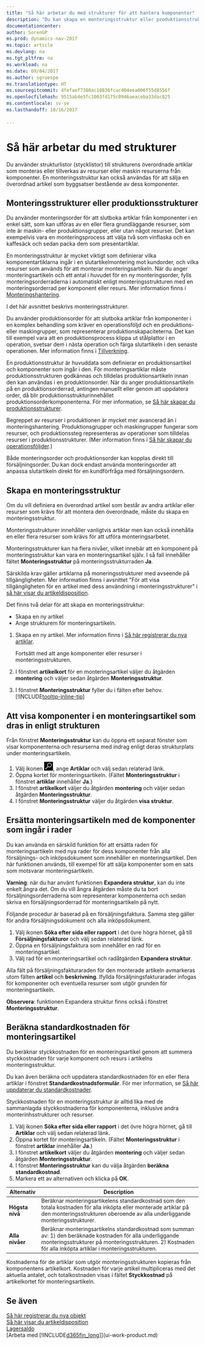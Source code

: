 ```yaml
---
title: "Så här arbetar du med strukturer för att hantera komponenter"
description: "Du kan skapa en monteringsstruktur eller produktionsstruktur för att ange vilka komponenter eller resurser som krävs för att sätta ihop artiklarna som strukturen representerar."
documentationcenter: 
author: SorenGP
ms.prod: dynamics-nav-2017
ms.topic: article
ms.devlang: na
ms.tgt_pltfrm: na
ms.workload: na
ms.date: 09/04/2017
ms.author: sgroespe
ms.translationtype: HT
ms.sourcegitcommit: 4fefaef7380ac10836fcac404eea006f55d8556f
ms.openlocfilehash: 9515ab4e5fc1003fd175c0946aeaceba33dac825
ms.contentlocale: sv-se
ms.lasthandoff: 10/16/2017

---
```

# <a name="how-to-work-with-bills-of-material"></a>Så här arbetar du med strukturer
Du använder strukturlistor (stycklistor) till strukturens överordnade artiklar som monteras eller tillverkas av resurser eller maskin resurserna från komponenter. En monteringsstruktur kan också användas för att sälja en överordnad artikel som byggsatser bestående av dess komponenter.

## <a name="assembly-boms-or-production-boms"></a>Monteringsstrukturer eller produktionsstrukturer
Du använder monteringsorder för att slutboka artiklar från komponenter i en enkel sätt, som kan utföras av en eller flera grundläggande resurser, som inte är maskin- eller produktionsgrupper, eller utan något resurser. Det kan exempelvis vara en monteringsprocess att välja två som vinflaska och en kaffesäck och sedan packa dem som presentartiklar.  

En monteringsstruktur är mycket viktigt som definierar vilka komponentartiklarna ingår i en slutartikelmontering mot kundorder, och vilka resurser som används för att monterar monteringsartikeln. När du anger monteringsartikeln och ett antal i huvudet för en ny monteringsorder, fylls monteringsorderraderna i automatiskt enligt monteringsstrukturen med en monteringsorderrad per komponent eller resurs. Mer information finns i [Monteringshantering](assembly-assemble-items.md).

I det här avsnittet beskrivs monteringsstrukturer.

Du använder produktionsorder för att slutboka artiklar från komponenter i en komplex behandling som kräver en operationsföljd och en produktions- eller maskingrupper, som representerar produktionskapaciteterna. Det kan till exempel vara att en produktionsprocess klippa ut stålplattor i en operation, svetsar dem i nästa operation och färga slutartikeln i den senaste operationen. Mer information finns i [Tillverkning](production-manage-manufacturing.md).  

En produktionsstruktur är huvuddata som definierar en produktionsartikel och komponenter som ingår i den. För monteringsartiklar måste produktionsstrukturen godkännas och tilldelas produktionsartikeln innan den kan användas i en produktionsorder. När du anger produktionsartikeln på en produktionsorderrad, antingen manuellt eller genom att uppdatera order, då blir produktionsstrukturinnehållet produktionsorderkomponenterna. För mer information, se [Så här skapar du produktionsstrukturer](production-how-to-create-production-boms.md).  

Begreppet av resurser i produktionen är mycket mer avancerad än i monteringshantering. Produktionsgrupper och maskingrupper fungerar som resurser, och produktionssteg representeras av operationer som tilldelas resurser i produktionsstrukturer. (Mer information finns i [Så här skapar du operationsföljder](production-how-to-create-routings.md).)

Både monteringsorder och produktionsorder kan kopplas direkt till försäljningsorder. Du kan dock endast använda monteringsorder att anpassa slutartikeln direkt för en kundförfråga med försäljningsordern.

## <a name="to-create-an-assembly-bom"></a>Skapa en monteringsstruktur
Om du vill definiera en överordnad artikel som består av andra artiklar eller resurser som krävs för att montera den överordnade, måste du skapa en monteringsstruktur.  

Monteringsstrukturer innehåller vanligtvis artiklar men kan också innehålla en eller flera resurser som krävs för att utföra monteringsarbetet.

Monteringsstrukturer kan ha flera nivåer, vilket innebär att en komponent på monteringsstruktur kan vara en monteringsartikel själv. I så fall innehåller fältet **Monteringsstruktur** på monteringsstrukturraden **Ja**.

Särskilda krav gäller artiklarna på moneringsstrukturer med avseende på tillgängligheten. Mer information finns i avsnittet "För att visa tillgängligheten för en artikel med dess användning i monteringsstrukturer" i [så här visar du artikeldisposition](inventory-how-availability-overview.md).

Det finns två delar för att skapa en monteringsstruktur:
- Skapa en ny artikel
- Ange strukturem för monteringsartikeln.

1. Skapa en ny artikel. Mer information finns i [Så här registrerar du nya artiklar](inventory-how-register-new-items.md).

    Fortsätt med att ange komponenter eller resurser i monteringsstrukturen.  
2. I fönstret **artikelkort** för en monteringsartikel väljer du åtgärden **montering** och väljer sedan åtgärden **Monteringsstruktur**.
3. I fönstret **Monteringsstruktur** fyller du i fälten efter behov. [!INCLUDE[tooltip-inline-tip](includes/tooltip-inline-tip_md.md)]

## <a name="to-view-the-components-of-an-assembly-item-indented-according-to-the-bom-structure"></a>Att visa komponenter i en monteringsartikel som dras in enligt strukturen
Från fönstret **Monteringsstruktur** kan du öppna ett separat fönster som visar komponenterna och resurserna med indrag enligt deras strukturplats under monteringsartikeln.

1. Välj ikonen ![Söka efter sida eller rapport](media/ui-search/search_small.png "ikonen Söka efter sida eller rapport"), ange **Artiklar** och välj sedan relaterad länk.
2. Öppna kortet för monteringsartikeln. (Fältet **Monteringsstruktur** i fönstret **artiklar** innehåller **Ja**.)
3. I fönstret **artikelkort** väljer du åtgärden **montering** och väljer sedan åtgärden **Monteringsstruktur**.
4. I fönstret **Monteringsstruktur** väljer du åtgärden **visa struktur**.

## <a name="to-replace-the-assembly-item-with-its-components-on-document-lines"></a>Ersätta monteringsartikeln med de komponenter som ingår i rader
Du kan använda en särskild funktion för att ersätta raden för monteringsartikeln med nya rader för dess komponenter från alla försäljnings- och inköpsdokument som innehåller en monteringsartikel. Den här funktionen används, till exempel för att sälja komponenter som en sats som motsvarar monteringsartikeln.

**Varning**: när du har använt funktionen **Expandera struktur**, kan du inte enkelt ångra det. Om du vill ångra åtgärden måste du ta bort försäljningsorderraderna som representerar komponenterna och sedan skriva en försäljningsorderrad för monteringsartikeln på nytt.

Följande procedur är baserad på en försäljningsfaktura. Samma steg gäller för andra försäljningsdokument och alla inköpsdokument.

1. Välj ikonen **Söka efter sida eller rapport** i det övre högra hörnet, gå till **Försäljningsfakturor** och välj sedan relaterad länk.
2. Öppna en försäljningsfaktura som innehåller en rad för en monteringsartikel.
3. Välj rad för en monteringsartikel och radåtgärden **Expandera struktur**.

Alla fält på försäljningsfakturaraden för den monterade artikeln avmarkeras utom fälten **artikel** och **beskrivning**. Ifyllda försäljningsfakturarader infogas för komponenter och eventuella resurser som utgör grunden för monteringsartikeln.

**Observera**: funktionen Expandera struktur finns också i fönstret **Monteringsstruktur**.

## <a name="to-calculate-the-standard-cost-of-an-assembly-item"></a>Beräkna standardkostnaden för monteringsartikel
Du beräknar styckkostnaden för en monteringsartikel genom att summera styckkostnaden för varje komponent och resurs i artikelns monteringsstruktur.

Du kan även beräkna och uppdatera standardkostnaden för en eller flera artiklar i fönstret **Standardkostnadsformulär**. För mer information, se [Så här uppdaterar du standardkostnader](finance-how-to-update-standard-costs.md).  

Styckkostnaden för en monteringsstruktur är alltid lika med de sammanlagda styckkostnaderna för komponenterna, inklusive andra monterinhsstrukturer och resurser.

1. Välj ikonen **Söka efter sida eller rapport** i det övre högra hörnet, gå till **Artiklar** och välj sedan relaterad länk.
2. Öppna kortet för monteringsartikeln. (Fältet **Monteringsstruktur** i fönstret **artiklar** innehåller **Ja**.)
3. I fönstret **artikelkort** väljer du åtgärden **montering** och väljer sedan åtgärden **Monteringsstruktur**.
4. I fönstret **Monteringsstruktur** kan du välja åtgärden **beräkna standardkostnad**.
5. Markera ett av alternativen och klicka på **OK**.

|Alternativ |Description |
|-------|------------|
|**Högsta nivå**|Beräknar monteringsartikelens standardkostnad som den totala kostnaden för alla inköpta eller monterade artiklar på den monteringsstrukturen oberoende av alla underliggande monteringsstrukturer.|
|**Alla nivåer**|Beräknar monteringsartikelns standardkostnad som summan av: 1) den beräknade kostnaden för alla underliggande monteringsstrukturer på monteringsstrukturen. 2) Kostnaden för alla inköpta artiklar i monteringsstrukturen.|



Kostnaderna för de artiklar som utgör monteringsstrukturen kopieras från komponentens artikelkort. Kostnaden för varje artikel multipliceras med det aktuella antalet, och totalkostnaden visas i fältet **Styckkostnad** på artikelkortet för monteringsartikeln.

## <a name="see-also"></a>Se även
[Så här registrerar du nya objekt](inventory-how-register-new-items.md)  
[Så här visar du artikeldisposition](inventory-how-availability-overview.md)     
[Lagersaldo](inventory-manage-inventory.md)  
[Arbeta med [!INCLUDE[d365fin_long](includes/d365fin_long_md.md)]](ui-work-product.md)

